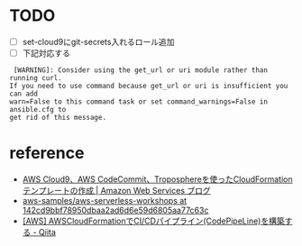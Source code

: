 # TODO
- [ ] set-cloud9にgit-secrets入れるロール追加
- [ ] 下記対応する
```
 [WARNING]: Consider using the get_url or uri module rather than running curl.
If you need to use command because get_url or uri is insufficient you can add
warn=False to this command task or set command_warnings=False in ansible.cfg to
get rid of this message.
```

# reference
* [AWS Cloud9、AWS CodeCommit、Troposphereを使ったCloudFormationテンプレートの作成 | Amazon Web Services ブログ](https://aws.amazon.com/jp/blogs/news/using-aws-cloud9-aws-codecommit-and-troposphere-to-author-aws-cloudformation-templates/)
* [aws-samples/aws-serverless-workshops at 142cd9bbf78950dbaa2ad6d6e59d6805aa77c63c](https://github.com/aws-samples/aws-serverless-workshops/tree/142cd9bbf78950dbaa2ad6d6e59d6805aa77c63c)
* [[AWS] AWSCloudFormationでCI/CDパイプライン(CodePipeLine)を構築する - Qiita](https://qiita.com/is_ryo/items/0382d183f514e0d06f4d)
